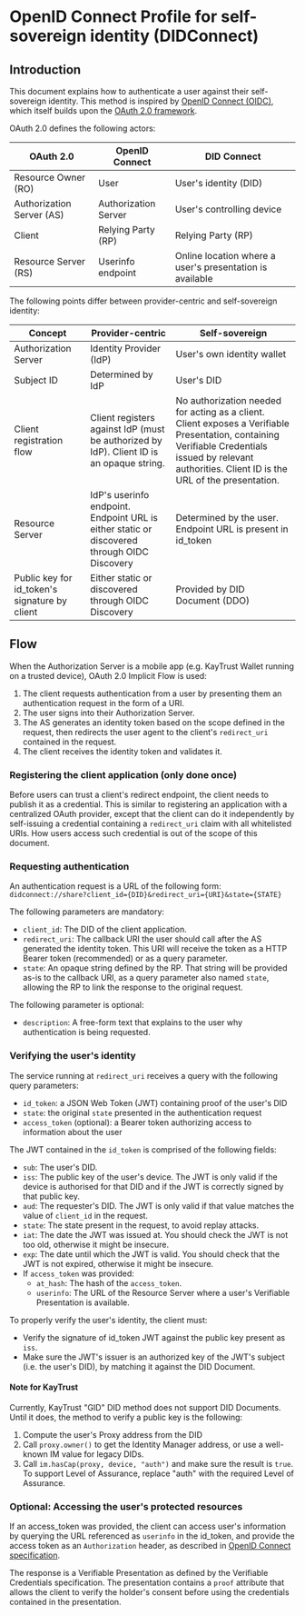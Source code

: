 # OpenID Connect Profile for self-sovereign identity (DIDConnect)

## Introduction

This document explains how to authenticate a user against their self-sovereign identity. This method is inspired by [OpenID Connect (OIDC)](https://openid.net/developers/specs/), which itself builds upon the [OAuth 2.0 framework](https://tools.ietf.org/html/rfc6749).

OAuth 2.0 defines the following actors:

| OAuth 2.0                 | OpenID Connect       | DID Connect
| ------------------------- | -------------------- | -----------------------
| Resource Owner (RO)       | User                 | User's identity (DID)
| Authorization Server (AS) | Authorization Server | User's controlling device
| Client                    | Relying Party (RP)   | Relying Party (RP)
| Resource Server (RS)      | Userinfo endpoint    | Online location where a user's presentation is available


The following points differ between provider-centric and self-sovereign identity:

| Concept                   | Provider-centric          | Self-sovereign
| ------------------------- | ------------------------- | -----------------------
| Authorization Server      | Identity Provider (IdP)   | User's own identity wallet
| Subject ID                | Determined by IdP         | User's DID
| Client registration flow  | Client registers against IdP (must be authorized by IdP). Client ID is an opaque string.           | No authorization needed for acting as a client. Client exposes a Verifiable Presentation, containing Verifiable Credentials issued by relevant authorities. Client ID is the URL of the presentation.
| Resource Server           | IdP's userinfo endpoint. Endpoint URL is either static or discovered through OIDC Discovery   | Determined by the user. Endpoint URL is present in id_token
| Public key for id_token's signature by client | Either static or discovered through OIDC Discovery | Provided by DID Document (DDO) 

## Flow
When the Authorization Server is a mobile app (e.g. KayTrust Wallet running on a trusted device), OAuth 2.0 Implicit Flow is used:

1. The client requests authentication from a user by presenting them an authentication request in the form of a URI.
2. The user signs into their Authorization Server.
3. The AS generates an identity token based on the scope defined in the request, then redirects the user agent to the client's `redirect_uri` contained in the request.
4. The client receives the identity token and validates it.

### Registering the client application (only done once)

Before users can trust a client's redirect endpoint, the client needs to publish it as a credential. This is similar to registering an application with a centralized OAuth provider, except that the client can do it independently by self-issuing a credential containing a `redirect_uri` claim with all whitelisted URIs. How users access such credential is out of the scope of this document.

### Requesting authentication

An authentication request is a URL of the following form: `didconnect://share?client_id={DID}&redirect_uri={URI}&state={STATE}`

The following parameters are mandatory:

- `client_id`: The DID of the client application.
- `redirect_uri`: The callback URI the user should call after the AS generated the identity token. This URI will receive the token as a HTTP Bearer token (recommended) or as a query parameter.
- `state`: An opaque string defined by the RP. That string will be provided as-is to the callback URI, as a query parameter also named `state`, allowing the RP to link the response to the original request.

The following parameter is optional:

- `description`: A free-form text that explains to the user why authentication is being requested.

### Verifying the user's identity

The service running at `redirect_uri` receives a query with the following query parameters:

- `id_token`: a JSON Web Token (JWT) containing proof of the user's DID
- `state`: the original `state` presented in the authentication request
- `access_token` (optional): a Bearer token authorizing access to information about the user

The JWT contained in the `id_token` is comprised of the following fields:

- `sub`: The user's DID.
- `iss`: The public key of the user's device. The JWT is only valid if the device is authorised for that DID and if the JWT is correctly signed by that public key.
- `aud`: The requester's DID. The JWT is only valid if that value matches the value of `client_id` in the request.
- `state`: The state present in the request, to avoid replay attacks.
- `iat`: The date the JWT was issued at. You should check the JWT is not too old, otherwise it might be insecure.
- `exp`: The date until which the JWT is valid. You should check that the JWT is not expired, otherwise it might be insecure.
- If `access_token` was provided:
    - `at_hash`: The hash of the `access_token`.
    - `userinfo`: The URL of the Resource Server where a user's Verifiable Presentation is available.

To properly verify the user's identity, the client must:

- Verify the signature of id_token JWT against the public key present as `iss`.
- Make sure the JWT's issuer is an authorized key of the JWT's subject (i.e. the user's DID), by matching it against the DID Document.

#### Note for KayTrust
Currently, KayTrust "GID" DID method does not support DID Documents. Until it does, the method to verify a public key is the following:

1. Compute the user's Proxy address from the DID
2. Call `proxy.owner()` to get the Identity Manager address, or use a well-known IM value for legacy DIDs.
4. Call `im.hasCap(proxy, device, "auth")` and make sure the result is `true`. To support Level of Assurance, replace "auth" with the required Level of Assurance.

### Optional: Accessing the user's protected resources
If an access_token was provided, the client can access user's information by querying the URL referenced as `userinfo` in the id_token, and provide the access token as an `Authorization` header, as described in [OpenID Connect specification](https://openid.net/specs/openid-connect-core-1_0.html#UserInfoRequest).

The response is a Verifiable Presentation as defined by the Verifiable Credentials specification. The presentation contains a `proof` attribute that allows the client to verify the holder's consent before using the credentials contained in the presentation.
